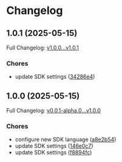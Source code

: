 # Changelog

## 1.0.1 (2025-05-15)

Full Changelog: [v1.0.0...v1.0.1](https://github.com/GouniManikumar12/admesh-python/compare/v1.0.0...v1.0.1)

### Chores

* update SDK settings ([34286e4](https://github.com/GouniManikumar12/admesh-python/commit/34286e42c6a5d189c37155c6f7473bc7353c323c))

## 1.0.0 (2025-05-15)

Full Changelog: [v0.0.1-alpha.0...v1.0.0](https://github.com/GouniManikumar12/admesh-python/compare/v0.0.1-alpha.0...v1.0.0)

### Chores

* configure new SDK language ([a8e2b54](https://github.com/GouniManikumar12/admesh-python/commit/a8e2b5416a53623b734ea1b461087ffbc9e87d56))
* update SDK settings ([146e0c7](https://github.com/GouniManikumar12/admesh-python/commit/146e0c7d7d4b7c9c60a23efec1aded91e1c2633d))
* update SDK settings ([f8894fc](https://github.com/GouniManikumar12/admesh-python/commit/f8894fc400a82aa9cd4179cb752b9ebe29c961bb))
